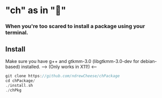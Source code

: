 # "ch" as in "🧀"
### When you're too scared to install a package using your terminal.
## Install
Make sure you have g++ and gtkmm-3.0 (libgtkmm-3.0-dev for debian-based) installed.
--> (Only works in X11!) <--
```cpp
git clone https://github.com/ndrewCheese/chPackage
cd chPackage/
./install.sh
./chPkg
```

